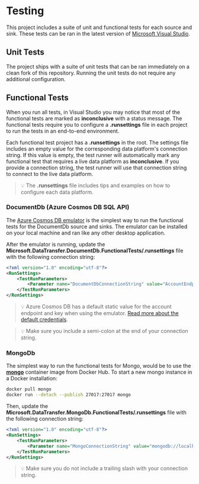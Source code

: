 # Testing

This project includes a suite of unit and functional tests for each source and sink. These tests can be ran in the latest version of [Microsoft Visual Studio][visual-studio].

## Unit Tests

The project ships with a suite of unit tests that can be ran immediately on a clean fork of this repository. Running the unit tests do not require any additional configuration.

## Functional Tests

When you run all tests, in Visual Studio you may notice that most of the functional tests are marked as **inconclusive** with a status message. The functional tests require you to configure a **.runsettings** file in each project to run the tests in an end-to-end environment.

Each functional test project has a **.runsettings** in the root. The settings file includes an empty value for the corresponding data platform's connection string. If this value is empty, the test runner will automatically mark any functional test that requires a live data platform as **inconclusive**. If you provide a connection string, the test runner will use that connection string to connect to the live data platform.

> 💡 The **.runsettings** file includes tips and examples on how to configure each data platform.

### DocumentDb (Azure Cosmos DB SQL API)

The [Azure Cosmos DB emulator][azure-cosmos-db-emulator] is the simplest way to run the functional tests for the DocumentDb source and sinks. The emulator can be installed on your local machine and ran like any other desktop application.

After the emulator is running, update the **Microsoft.DataTransfer.DocumentDb.FunctionalTests/.runsettings** file with the following connection string:

```xml
<?xml version="1.0" encoding="utf-8"?>
<RunSettings>
    <TestRunParameters>
        <Parameter name="DocumentDbConnectionString" value="AccountEndpoint=https://localhost:8081;AccountKey=C2y6yDjf5/R+ob0N8A7Cgv30VRDJIWEHLM+4QDU5DE2nQ9nDuVTqobD4b8mGGyPMbIZnqyMsEcaGQy67XIw/Jw==;" />
    </TestRunParameters>
</RunSettings>
```

> 💡 Azure Cosmos DB has a default static value for the account endpoint and key when using the emulator. [Read more about the default credentials][azure-cosmos-db-emulator-credentials].

> 💡 Make sure you include a semi-colon at the end of your connection string.

### MongoDb

The simplest way to run the functional tests for Mongo, would be to use the **[mongo][mongo-docker]** container image from Docker Hub. To start a new mongo instance in a Docker installation:

```bash
docker pull mongo
docker run --detach --publish 27017:27017 mongo
```

Then, update the **Microsoft.DataTransfer.MongoDb.FunctionalTests/.runsettings** file with the following connection string:

```xml
<?xml version="1.0" encoding="utf-8"?>
<RunSettings>
    <TestRunParameters>
        <Parameter name="MongoConnectionString" value="mongodb://localhost:27017" />
    </TestRunParameters>
</RunSettings>
```

> 💡 Make sure you do not include a trailing slash with your connection string.

[azure-cosmos-db-emulator]: https://docs.microsoft.com/azure/cosmos-db/local-emulator
[azure-cosmos-db-emulator-credentials]: https://docs.microsoft.com/azure/cosmos-db/local-emulator#authenticate-requests
[mongo-docker]: https://hub.docker.com/_/mongo
[visual-studio]: https://visualstudio.microsoft.com/
